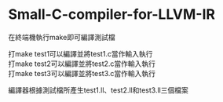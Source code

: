 # Small-C-compiler-for-LLVM-IR
在終端機執行make即可編譯測試檔

打make test1可以編譯並將test1.c當作輸入執行  
打make test2可以編譯並將test2.c當作輸入執行  
打make test3可以編譯並將test3.c當作輸入執行

編譯器根據測試檔所產生test1.ll、test2.ll和test3.ll三個檔案
